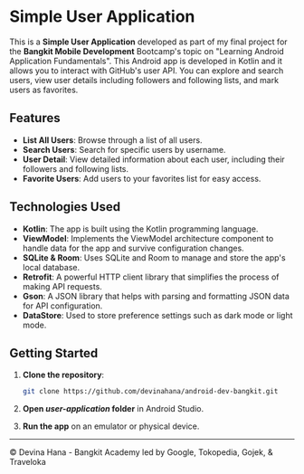 # Simple User Application

This is a **Simple User Application** developed as part of my final project for the **Bangkit Mobile Development** Bootcamp's topic on "Learning Android Application Fundamentals". This Android app is developed in Kotlin and it allows you to interact with GitHub's user API. You can explore and search users, view user details including followers and following lists, and mark users as favorites.

## Features

- **List All Users**: Browse through a list of all users.
- **Search Users**: Search for specific users by username.
- **User Detail**: View detailed information about each user, including their followers and following lists.
- **Favorite Users**: Add users to your favorites list for easy access.

## Technologies Used

- **Kotlin**: The app is built using the Kotlin programming language.
- **ViewModel**: Implements the ViewModel architecture component to handle data for the app and survive configuration changes.
- **SQLite & Room**: Uses SQLite and Room to manage and store the app's local database.
- **Retrofit**: A powerful HTTP client library that simplifies the process of making API requests.
- **Gson**: A JSON library that helps with parsing and formatting JSON data for API configuration.
- **DataStore**: Used to store preference settings such as dark mode or light mode.

## Getting Started

1. **Clone the repository**:
    ```bash
    git clone https://github.com/devinahana/android-dev-bangkit.git
    ```
2. **Open *user-application* folder** in Android Studio.

3. **Run the app** on an emulator or physical device.

***

© Devina Hana - Bangkit Academy led by Google, Tokopedia, Gojek, & Traveloka
